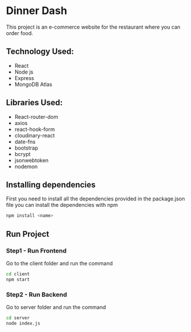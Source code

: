 # Dinner Dash

This project is an e-commerce website for the restaurant where you can order food.

## Technology Used:
* React
* Node js
* Express
* MongoDB Atlas

## Libraries Used:
* React-router-dom
* axios
* react-hook-form
* cloudinary-react
* date-fns
* bootstrap
* bcrypt
* jsonwebtoken
* nodemon

## Installing dependencies

First you need to install all the dependencies provided in the package.json file
you can install the dependencies with npm

```bash
npm install <name>
```

## Run Project
### Step1 - Run Frontend 
Go to the client folder and run the command

```bash
cd client
npm start
```

### Step2 - Run Backend 
Go to server folder and run the command

```bash
cd server
node index.js
```


